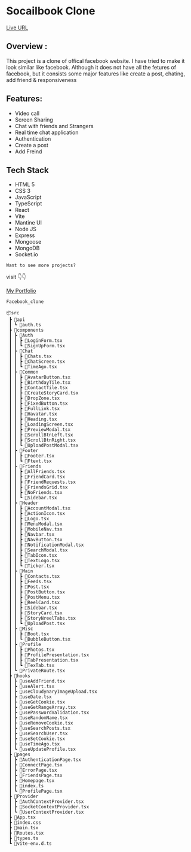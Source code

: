 ﻿# Socailbook Clone

[Live URL](https://sandeep-Socailbook.netlify.app/)

## Overview :

This project is a clone of offical facebook website. I have tried to make it look similar like facebook. Although it does not have all the fetures of facebook, but it consists some major features like create a post, chating, add friend & responsiveness

## Features:

- Video call
- Screen Sharing
- Chat with friends and Strangers
- Real time chat application
- Authentication
- Create a post
- Add Freind

## Tech Stack

- HTML 5
- CSS 3
- JavaScript
- TypeScript
- React
- Vite
- Mantine UI
- Node JS
- Express
- Mongoose
- MongoDB
- Socket.io

`Want to see more projects?`

visit 👇👇

[My Portfolio](https://sandeep-morya.vercel.app)

```
Facebook_clone

📦src
 ┣ 📂api
 ┃ ┗ 📜auth.ts
 ┣ 📂components
 ┃ ┣ 📂Auth
 ┃ ┃ ┣ 📜LoginForm.tsx
 ┃ ┃ ┗ 📜SignUpForm.tsx
 ┃ ┣ 📂Chat
 ┃ ┃ ┣ 📜Chats.tsx
 ┃ ┃ ┣ 📜ChatScreen.tsx
 ┃ ┃ ┗ 📜TimeAgo.tsx
 ┃ ┣ 📂Common
 ┃ ┃ ┣ 📜AvatarButton.tsx
 ┃ ┃ ┣ 📜BirthdayTile.tsx
 ┃ ┃ ┣ 📜ContactTile.tsx
 ┃ ┃ ┣ 📜CreateStoryCard.tsx
 ┃ ┃ ┣ 📜DropZone.tsx
 ┃ ┃ ┣ 📜FixedButton.tsx
 ┃ ┃ ┣ 📜FullLink.tsx
 ┃ ┃ ┣ 📜Havatar.tsx
 ┃ ┃ ┣ 📜Heading.tsx
 ┃ ┃ ┣ 📜LoadingScreen.tsx
 ┃ ┃ ┣ 📜PreviewModal.tsx
 ┃ ┃ ┣ 📜ScrollBtnLeft.tsx
 ┃ ┃ ┣ 📜ScrollBtnRight.tsx
 ┃ ┃ ┗ 📜UploadPostModal.tsx
 ┃ ┣ 📂Footer
 ┃ ┃ ┣ 📜Footer.tsx
 ┃ ┃ ┗ 📜Ftext.tsx
 ┃ ┣ 📂Friends
 ┃ ┃ ┣ 📜AllFriends.tsx
 ┃ ┃ ┣ 📜FriendCard.tsx
 ┃ ┃ ┣ 📜FriendRequests.tsx
 ┃ ┃ ┣ 📜FriendsGrid.tsx
 ┃ ┃ ┣ 📜NoFriends.tsx
 ┃ ┃ ┗ 📜Sidebar.tsx
 ┃ ┣ 📂Header
 ┃ ┃ ┣ 📜AccountModal.tsx
 ┃ ┃ ┣ 📜ActionIcon.tsx
 ┃ ┃ ┣ 📜Logo.tsx
 ┃ ┃ ┣ 📜MenuModal.tsx
 ┃ ┃ ┣ 📜MobileNav.tsx
 ┃ ┃ ┣ 📜Navbar.tsx
 ┃ ┃ ┣ 📜NavButton.tsx
 ┃ ┃ ┣ 📜NotificationModal.tsx
 ┃ ┃ ┣ 📜SearchModal.tsx
 ┃ ┃ ┣ 📜TabIcon.tsx
 ┃ ┃ ┣ 📜TextLogo.tsx
 ┃ ┃ ┗ 📜Ticker.tsx
 ┃ ┣ 📂Main
 ┃ ┃ ┣ 📜Contacts.tsx
 ┃ ┃ ┣ 📜Feeds.tsx
 ┃ ┃ ┣ 📜Post.tsx
 ┃ ┃ ┣ 📜PostButton.tsx
 ┃ ┃ ┣ 📜PostMenu.tsx
 ┃ ┃ ┣ 📜ReelCard.tsx
 ┃ ┃ ┣ 📜Sidebar.tsx
 ┃ ┃ ┣ 📜StoryCard.tsx
 ┃ ┃ ┣ 📜StoryNreelTabs.tsx
 ┃ ┃ ┗ 📜UploadPost.tsx
 ┃ ┣ 📂Misc
 ┃ ┃ ┣ 📜Boot.tsx
 ┃ ┃ ┗ 📜BubbleButton.tsx
 ┃ ┣ 📂Profile
 ┃ ┃ ┣ 📜Photos.tsx
 ┃ ┃ ┣ 📜ProfilePresentation.tsx
 ┃ ┃ ┣ 📜TabPresentation.tsx
 ┃ ┃ ┗ 📜TexTab.tsx
 ┃ ┗ 📜PrivateRoute.tsx
 ┣ 📂hooks
 ┃ ┣ 📜useAddFriend.tsx
 ┃ ┣ 📜useAlert.tsx
 ┃ ┣ 📜useCloudynaryImageUpload.tsx
 ┃ ┣ 📜useDate.tsx
 ┃ ┣ 📜useGetCookie.tsx
 ┃ ┣ 📜useGetRangeArray.tsx
 ┃ ┣ 📜usePasswordValidation.tsx
 ┃ ┣ 📜useRandomName.tsx
 ┃ ┣ 📜useRemoveCookie.tsx
 ┃ ┣ 📜useSearchPosts.tsx
 ┃ ┣ 📜useSearchUser.tsx
 ┃ ┣ 📜useSetCookie.tsx
 ┃ ┣ 📜useTimeAgo.tsx
 ┃ ┗ 📜useUpdateProfile.tsx
 ┣ 📂pages
 ┃ ┣ 📜AuthenticationPage.tsx
 ┃ ┣ 📜ConnectPage.tsx
 ┃ ┣ 📜ErrorPage.tsx
 ┃ ┣ 📜FriendsPage.tsx
 ┃ ┣ 📜Homepage.tsx
 ┃ ┣ 📜index.ts
 ┃ ┗ 📜ProfilePage.tsx
 ┣ 📂Provider
 ┃ ┣ 📜AuthContextProvider.tsx
 ┃ ┣ 📜SocketContextProvider.tsx
 ┃ ┗ 📜UserContextProvider.tsx
 ┣ 📜App.tsx
 ┣ 📜index.css
 ┣ 📜main.tsx
 ┣ 📜Routes.tsx
 ┣ 📜types.ts
 ┗ 📜vite-env.d.ts
```
